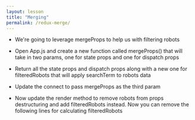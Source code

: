 ```yaml
---
layout: lesson
title: "Merging"
permalink: /redux-merge/
---
```


-   We're going to leverage mergeProps to help us with filtering robots

-   Open App.js and create a new function called mergeProps() that will take in two params, one for state props and one for dispatch props

-   Return all the state props and dispatch props along with a new one for filteredRobots that will apply searchTerm to robots data

-   Update the connect to pass mergeProps as the third param

-   Now update the render method to remove robots from props destructuring and add filteredRobots instead. Now you can remove the following lines for calculating filteredRobots
